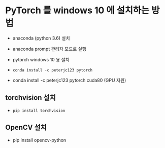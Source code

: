

# PyTorch 를 windows 10 에 설치하는 방법

* anaconda (python 3.6) 설치

* anaconda prompt 관리자 모드로 실행

* pytorch windows 10 용 설치
 * `conda install -c peterjc123 pytorch`
 * conda install -c peterjc123 pytorch cuda80 (GPU 지원)

## torchvision 설치
* `pip install torchvision`

## OpenCV 설치
* pip install opencv-python
